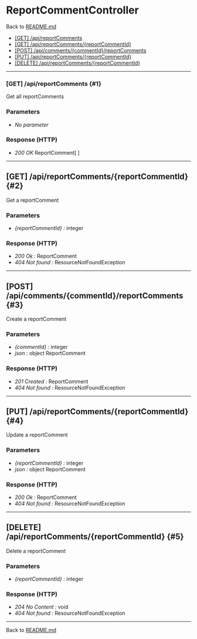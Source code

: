 # ReportCommentController

Back to [README.md](../README.md)

- [[GET] /api/reportComments](#1)
- [[GET] /api/reportComments/\{reportCommentId\}](#2)
- [[POST] /api/comments/\{commentId\}/reportComments](#3)
- [[PUT] /api/reportComments/\{reportCommentId\}](#4)
- [[DELETE] /api/reportComments/\{reportCommentId\}](#5)

___

### [GET] /api/reportComments {#1}

Get all reportComments

### Parameters

- *No parameter*

### Response (HTTP)

- *200 OK* ReportComment[ ]

___

## [GET] /api/reportComments/\{reportCommentId\} {#2}

Get a reportComment

### Parameters

- *\{reportCommentId\} :* integer

### Response (HTTP)

- *200 Ok :* ReportComment
- *404 Not found :* ResourceNotFoundException

___

## [POST] /api/comments/\{commentId\}/reportComments {#3}

Create a reportComment

### Parameters

- *\{commentId\} :* integer
- *json* : object ReportComment

### Response (HTTP)

- *201 Created :* ReportComment
- *404 Not found :* ResourceNotFoundException

___

## [PUT] /api/reportComments/\{reportCommentId\} {#4}

Update a reportComment

### Parameters

- *\{reportCommentId\} :* integer
- *json :* object ReportComment

### Response (HTTP)

- *200 Ok :* ReportComment
- *404 Not found :* ResourceNotFoundException

___

## [DELETE] /api/reportComments/\{reportCommentId\} {#5}

Delete a reportComment

### Parameters

- *\{reportCommentId\} :* integer

### Response (HTTP)

- *204 No Content :* void
- *404 Not found :* ResourceNotFoundException
  
___

Back to [README.md](../README.md)